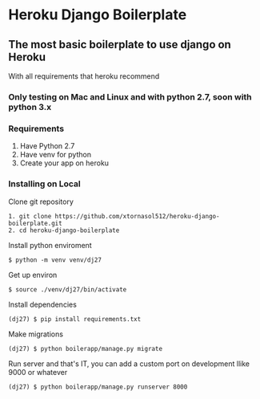 Heroku Django Boilerplate
============================


## The most basic boilerplate to use django on Heroku
With all requirements that heroku recommend

### Only testing on Mac and Linux and with python 2.7, soon with python 3.x

### Requirements

1. Have Python 2.7
2. Have venv for python
3. Create your app on heroku

### Installing on Local

Clone git repository
```
1. git clone https://github.com/xtornasol512/heroku-django-boilerplate.git
2. cd heroku-django-boilerplate
```

Install python enviroment
```
$ python -m venv venv/dj27
```

Get up environ
```
$ source ./venv/dj27/bin/activate
```

Install dependencies
```
(dj27) $ pip install requirements.txt
```

Make migrations
```
(dj27) $ python boilerapp/manage.py migrate
```

Run server and that's IT, you can add a custom port on development llike 9000 or whatever
```
(dj27) $ python boilerapp/manage.py runserver 8000
```
